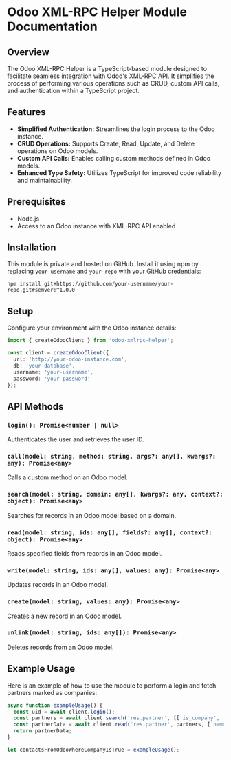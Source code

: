 # Odoo XML-RPC Helper Module Documentation

## Overview

The Odoo XML-RPC Helper is a TypeScript-based module designed to facilitate seamless integration with Odoo's XML-RPC API. It simplifies the process of performing various operations such as CRUD, custom API calls, and authentication within a TypeScript project.

## Features

- **Simplified Authentication:** Streamlines the login process to the Odoo instance.
- **CRUD Operations:** Supports Create, Read, Update, and Delete operations on Odoo models.
- **Custom API Calls:** Enables calling custom methods defined in Odoo models.
- **Enhanced Type Safety:** Utilizes TypeScript for improved code reliability and maintainability.

## Prerequisites

- Node.js
- Access to an Odoo instance with XML-RPC API enabled

## Installation

This module is private and hosted on GitHub. Install it using npm by replacing `your-username` and `your-repo` with your GitHub credentials:

```
npm install git+https://github.com/your-username/your-repo.git#semver:^1.0.0
```

## Setup

Configure your environment with the Odoo instance details:

```typescript
import { createOdooClient } from 'odoo-xmlrpc-helper';

const client = createOdooClient({
  url: 'http://your-odoo-instance.com',
  db: 'your-database',
  username: 'your-username',
  password: 'your-password'
});
```

## API Methods

### `login(): Promise<number | null>`

Authenticates the user and retrieves the user ID.

### `call(model: string, method: string, args?: any[], kwargs?: any): Promise<any>`

Calls a custom method on an Odoo model.

### `search(model: string, domain: any[], kwargs?: any, context?: object): Promise<any>`

Searches for records in an Odoo model based on a domain.

### `read(model: string, ids: any[], fields?: any[], context?: object): Promise<any>`

Reads specified fields from records in an Odoo model.

### `write(model: string, ids: any[], values: any): Promise<any>`

Updates records in an Odoo model.

### `create(model: string, values: any): Promise<any>`

Creates a new record in an Odoo model.

### `unlink(model: string, ids: any[]): Promise<any>`

Deletes records from an Odoo model.

## Example Usage

Here is an example of how to use the module to perform a login and fetch partners marked as companies:

```typescript
async function exampleUsage() {
  const uid = await client.login();
  const partners = await client.search('res.partner', [['is_company', '=', true]]);
  const partnerData = await client.read('res.partner', partners, ['name', 'country_id', 'comment']);
  return partnerData;
}

let contactsFromOdooWhereCompanyIsTrue = exampleUsage();

```
